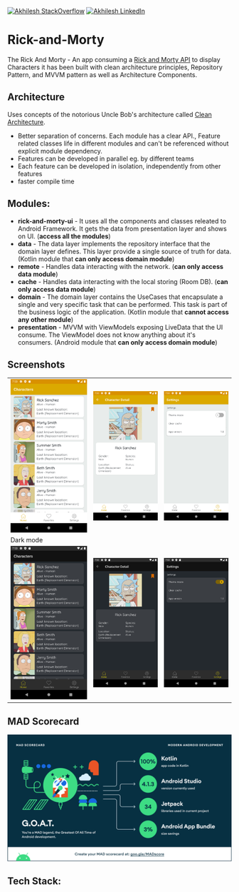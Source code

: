 [![Akhilesh StackOverflow](https://img.shields.io/badge/Akhilesh-StackOverflow-orange.svg?style=for-the-badge)](https://stackoverflow.com/users/1548824/akhilesh0707)
[![Akhilesh LinkedIn](https://img.shields.io/badge/Akhilesh-LinkedIn-blue.svg?style=for-the-badge)](https://www.linkedin.com/in/akhilesh0707/)

# Rick-and-Morty
The Rick And Morty - An app consuming a [Rick and Morty API](https://rickandmortyapi.com/) to display Characters it has been built with clean architecture principles, Repository Pattern, and MVVM pattern as well as Architecture Components.

## Architecture
Uses concepts of the notorious Uncle Bob's architecture called [Clean Architecture](https://blog.cleancoder.com/uncle-bob/2012/08/13/the-clean-architecture.html).</br>

* Better separation of concerns. Each module has a clear API., Feature related classes life in different modules and can't be referenced without explicit module dependency.
* Features can be developed in parallel eg. by different teams
* Each feature can be developed in isolation, independently from other features
* faster compile time

## Modules:
* **rick-and-morty-ui** - It uses all the components and classes releated to Android Framework. It gets the data from presentation layer and shows on UI. (**access all the modules**)
* **data** - The data layer implements the repository interface that the domain layer defines. This layer provide a single source of truth for data. (Kotlin module that **can only access domain module**)
* **remote** - Handles data interacting with the network. (**can only access data module**)
* **cache** - Handles data interacting with the local storing (Room DB). (**can only access data module**)
* **domain** - The domain layer contains the UseCases that encapsulate a single and very specific task that can be performed. This task is part of the business logic of the application. (Kotlin module that **cannot access any other module**)
* **presentation** - MVVM with ViewModels exposing LiveData that the UI consume. The ViewModel does not know anything about it's consumers. (Android module that **can only access domain module**)

## Screenshots
| | | |
|--|--|--|
| <img alt="List" src="art/light_list.png">| <img alt="Detail" src="art/light_detail.png">| <img alt="Settings" src="art/light_settings.png">| 
|Dark mode| | |
| <img alt="List" src="art/dark_list.png">| <img alt="Detail" src="art/dark_detail.png">| <img alt="Settings" src="art/dark_settings.png">| 

## MAD Scorecard
[<img src="art/mad_scorecard.png">](https://madscorecard.withgoogle.com/scorecards/1519405986/)

## Tech Stack:
